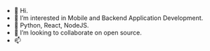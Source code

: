 - 👋 Hi.
- 👀 I’m interested in Mobile and Backend Application Development.
- 🌱 Python, React, NodeJS.
- 💞️ I’m looking to collaborate on open source.
- 📫 

<!---
j0y0nt/j0y0nt is a ✨ special ✨ repository because its `README.md` (this file) appears on your GitHub profile.
You can click the Preview link to take a look at your changes.
--->
